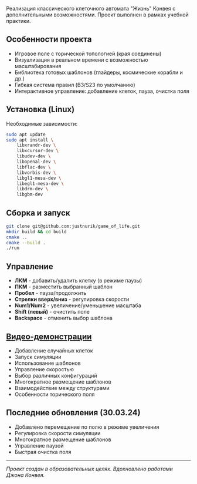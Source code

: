 Реализация классического клеточного автомата "Жизнь" Конвея с дополнительными возможностями. Проект выполнен в рамках учебной практики.

## Особенности проекта

- Игровое поле с торической топологией (края соединены)
- Визуализация в реальном времени с возможностью масштабирования
- Библиотека готовых шаблонов (глайдеры, космические корабли и др.)
- Гибкая система правил (B3/S23 по умолчанию)
- Интерактивное управление: добавление клеток, пауза, очистка поля

## Установка (Linux)

Необходимые зависимости:
```bash
sudo apt update
sudo apt install \
    libxrandr-dev \
    libxcursor-dev \
    libudev-dev \
    libopenal-dev \
    libflac-dev \
    libvorbis-dev \
    libgl1-mesa-dev \
    libegl1-mesa-dev \
    libdrm-dev \
    libgbm-dev
```

## Сборка и запуск

```bash
git clone git@github.com:justnurik/game_of_life.git
mkdir build && cd build
cmake ..
cmake --build .
./run
```

## Управление

- **ЛКМ** - добавить/удалить клетку (в режиме паузы)
- **ПКМ** - разместить выбранный шаблон
- **Пробел** - пауза/продолжить
- **Стрелки вверх/вниз** - регулировка скорости
- **Num1/Num2** - увеличение/уменьшение масштаба
- **Shift (левый)** - очистить поле
- **Backspace** - отменить выбор шаблона

## [Видео-демонстрации](<video/демонстрация_игры.webm>)
   - Добавление случайных клеток
   - Запуск симуляции
   - Использование шаблонов
   - Управление скоростью
   - Выбор различных конфигураций
   - Многократное размещение шаблонов
   - Взаимодействие между структурами
   - Особенности торического поля

## Последние обновления (30.03.24)

- Добавлено перемещение по полю в режиме увеличения
- Регулировка скорости симуляции
- Многократное размещение шаблонов
- Управление паузой
- Быстрая очистка поля

---

*Проект создан в образовательных целях. Вдохновлено работами Джона Конвея.*